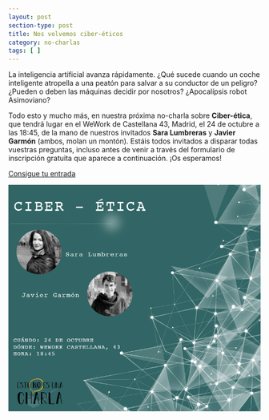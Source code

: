```yaml
---
layout: post
section-type: post
title: Nos volvemos ciber-éticos
category: no-charlas
tags: [ ]
---
```


La inteligencia artificial avanza rápidamente.
¿Qué sucede cuando un coche inteligente atropella a una peatón para salvar a su conductor de un peligro?
¿Pueden o deben las máquinas decidir por nosotros? ¿Apocalípsis robot Asimoviano?

Todo esto y mucho más, en nuestra próxima no-charla sobre
**Ciber-ética**, que tendrá lugar en el WeWork de Castellana 43, Madrid, el 24 de octubre a las 18:45,
de la mano de nuestros invitados **Sara Lumbreras** y **Javier Garmón** (ambos, molan un montón).
Estáis todos invitados a disparar todas vuestras preguntas, incluso antes de venir a través del formulario de inscripción gratuita que aparece a continuación. ¡Os esperamos!

<a class="superboton" href="https://www.eventbrite.es/e/entradas-esto-no-es-una-charla-sobre-cuando-tu-coche-automatico-sabe-mas-que-tu-ciber-etica-50906758485">Consigue tu entrada</a>

<img src="/img/carteles/ciberetica.png" alt="EstoNoEsUnaCharla" style="width: 550px;"/>
